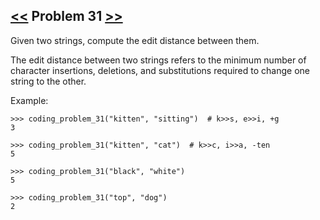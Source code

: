 ## [<<](../30) Problem 31 [>>](../32)

Given two strings, compute the edit distance between them.

The edit distance between two strings refers to the minimum number of character insertions, deletions, and
substitutions required to change one string to the other.

Example:

    >>> coding_problem_31("kitten", "sitting")  # k>>s, e>>i, +g
    3
    
    >>> coding_problem_31("kitten", "cat")  # k>>c, i>>a, -ten
    5

    >>> coding_problem_31("black", "white")
    5

    >>> coding_problem_31("top", "dog")
    2
